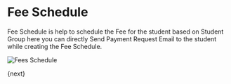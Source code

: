 # Fee Schedule
Fee Schedule is help to schedule the Fee for the student based on Student Group here you can directly Send Payment 
Request Email to the student while creating the Fee Schedule.

<img class="screenshot" alt="Fees Schedule" src="{{docs_base_url}}/assets/img/education/fees/fee-schedule.png">

{next}
